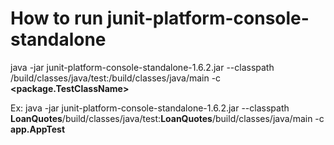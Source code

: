 # How to run junit-platform-console-standalone #
java -jar junit-platform-console-standalone-1.6.2.jar --classpath **<ProjectRoot>**/build/classes/java/test:**<ProjectRoot>**/build/classes/java/main -c **<package.TestClassName>**

Ex:
java -jar junit-platform-console-standalone-1.6.2.jar --classpath **LoanQuotes**/build/classes/java/test:**LoanQuotes**/build/classes/java/main -c **app.AppTest**
